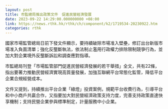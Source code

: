 ```yaml
---
layout: post
title: 市監總局推出政策文件　促進民營經濟發展
date: 2023-09-22 14:29:00.000000000 +08:00
link: https://news.rthk.hk/rthk/ch/component/k2/1719534-20230922.htm
categories: rthk
---
```


國家市場監管總局日前下發文件顯示，要持續破除市場准入壁壘，修訂出台新版市場准入負面清單；強化反壟斷執法，依法制止濫用行政權力排除限制競爭行為，並加大對企業境外反壟斷訴訟和調查應對指導。

市監總局刊登「市場監管部門促進民營經濟發展的若干舉措」全文，共有22條，指出要著力推動民營經濟實現高質量發展，加強互聯網平台常態化監管，降低平台企業合規經營成本。

文件又提到，持續推出平台企業「綠燈」投資案例，規範平台收費行為，引導平台和中小商戶共贏合作，又指要加大對民營經濟政策支持力度，完善支持政策直達快享機制；支持民營企業參與標準制定，計量服務中小企業。

